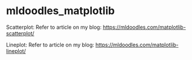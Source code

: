 # mldoodles_matplotlib

Scatterplot: Refer to article on my blog: https://mldoodles.com/matplotlib-scatterplot/

Lineplot: Refer to article on my blog: https://mldoodles.com/matplotlib-lineplot/
